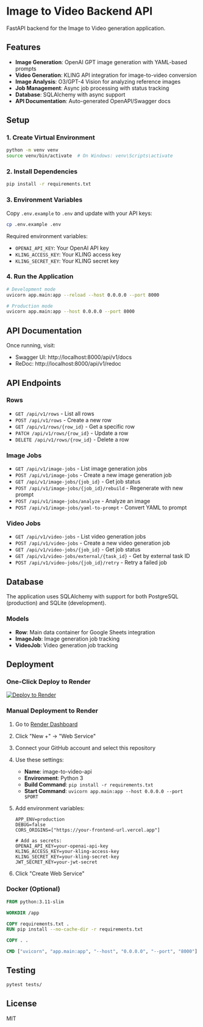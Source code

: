 # Image to Video Backend API

FastAPI backend for the Image to Video generation application.

## Features

- **Image Generation**: OpenAI GPT image generation with YAML-based prompts
- **Video Generation**: KLING API integration for image-to-video conversion
- **Image Analysis**: O3/GPT-4 Vision for analyzing reference images
- **Job Management**: Async job processing with status tracking
- **Database**: SQLAlchemy with async support
- **API Documentation**: Auto-generated OpenAPI/Swagger docs

## Setup

### 1. Create Virtual Environment

```bash
python -m venv venv
source venv/bin/activate  # On Windows: venv\Scripts\activate
```

### 2. Install Dependencies

```bash
pip install -r requirements.txt
```

### 3. Environment Variables

Copy `.env.example` to `.env` and update with your API keys:

```bash
cp .env.example .env
```

Required environment variables:
- `OPENAI_API_KEY`: Your OpenAI API key
- `KLING_ACCESS_KEY`: Your KLING access key
- `KLING_SECRET_KEY`: Your KLING secret key

### 4. Run the Application

```bash
# Development mode
uvicorn app.main:app --reload --host 0.0.0.0 --port 8000

# Production mode
uvicorn app.main:app --host 0.0.0.0 --port 8000
```

## API Documentation

Once running, visit:
- Swagger UI: http://localhost:8000/api/v1/docs
- ReDoc: http://localhost:8000/api/v1/redoc

## API Endpoints

### Rows
- `GET /api/v1/rows` - List all rows
- `POST /api/v1/rows` - Create a new row
- `GET /api/v1/rows/{row_id}` - Get a specific row
- `PATCH /api/v1/rows/{row_id}` - Update a row
- `DELETE /api/v1/rows/{row_id}` - Delete a row

### Image Jobs
- `GET /api/v1/image-jobs` - List image generation jobs
- `POST /api/v1/image-jobs` - Create a new image generation job
- `GET /api/v1/image-jobs/{job_id}` - Get job status
- `POST /api/v1/image-jobs/{job_id}/rebuild` - Regenerate with new prompt
- `POST /api/v1/image-jobs/analyze` - Analyze an image
- `POST /api/v1/image-jobs/yaml-to-prompt` - Convert YAML to prompt

### Video Jobs
- `GET /api/v1/video-jobs` - List video generation jobs
- `POST /api/v1/video-jobs` - Create a new video generation job
- `GET /api/v1/video-jobs/{job_id}` - Get job status
- `GET /api/v1/video-jobs/external/{task_id}` - Get by external task ID
- `POST /api/v1/video-jobs/{job_id}/retry` - Retry a failed job

## Database

The application uses SQLAlchemy with support for both PostgreSQL (production) and SQLite (development).

### Models
- **Row**: Main data container for Google Sheets integration
- **ImageJob**: Image generation job tracking
- **VideoJob**: Video generation job tracking

## Deployment

### One-Click Deploy to Render

[![Deploy to Render](https://render.com/images/deploy-to-render-button.svg)](https://render.com/deploy?repo=https://github.com/senjinshuji/image-to-video-backend)

### Manual Deployment to Render

1. Go to [Render Dashboard](https://dashboard.render.com)
2. Click "New +" → "Web Service"
3. Connect your GitHub account and select this repository
4. Use these settings:
   - **Name**: image-to-video-api
   - **Environment**: Python 3
   - **Build Command**: `pip install -r requirements.txt`
   - **Start Command**: `uvicorn app.main:app --host 0.0.0.0 --port $PORT`

5. Add environment variables:
   ```
   APP_ENV=production
   DEBUG=false
   CORS_ORIGINS=["https://your-frontend-url.vercel.app"]
   
   # Add as secrets:
   OPENAI_API_KEY=your-openai-api-key
   KLING_ACCESS_KEY=your-kling-access-key
   KLING_SECRET_KEY=your-kling-secret-key
   JWT_SECRET_KEY=your-jwt-secret
   ```

6. Click "Create Web Service"

### Docker (Optional)

```dockerfile
FROM python:3.11-slim

WORKDIR /app

COPY requirements.txt .
RUN pip install --no-cache-dir -r requirements.txt

COPY . .

CMD ["uvicorn", "app.main:app", "--host", "0.0.0.0", "--port", "8000"]
```

## Testing

```bash
pytest tests/
```

## License

MIT